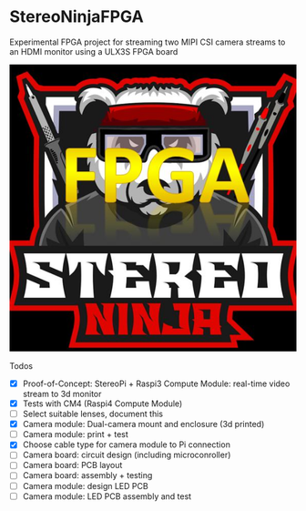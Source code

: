 # StereoNinjaFPGA
Experimental FPGA project for streaming two MIPI CSI camera streams to an HDMI monitor using a ULX3S FPGA board

![Stereo Ninja Logo FPGA](Stereoninja_FPGA.jpg)


Todos

- [x] Proof-of-Concept: StereoPi + Raspi3 Compute Module: real-time video stream to 3d monitor
- [x] Tests with CM4 (Raspi4 Compute Module)
- [ ] Select suitable lenses, document this
- [x] Camera module: Dual-camera mount and enclosure (3d printed)
- [ ] Camera module: print + test
- [x] Choose cable type for camera module to Pi connection
- [ ] Camera board: circuit design (including microconroller)
- [ ] Camera board: PCB layout
- [ ] Camera board: assembly + testing
- [ ] Camera module: design LED PCB
- [ ] Camera module: LED PCB assembly and test
